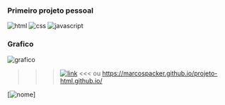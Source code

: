 ### Primeiro projeto pessoal

![html](https://img.shields.io/badge/HTML-239120?style=for-the-badge&logo=html5&logoColor=white)
![css](https://img.shields.io/badge/CSS3-1572B6?style=for-the-badge&logo=css3&logoColor=white)
![javascript](https://img.shields.io/badge/JavaScript-F7DF1E?style=for-the-badge&logo=javascript&logoColor=black)
### Grafico 
![grafico](https://github-readme-stats.vercel.app/api/top-langs/?username=marcospacker&theme=blue-green)


>>> [![link](https://img.shields.io/website-up-down-green-red/http/monip.org.svg)](https://marcospacker.github.io/projeto-html.github.io/) <<< ou https://marcospacker.github.io/projeto-html.github.io/



[![nome](link)]
